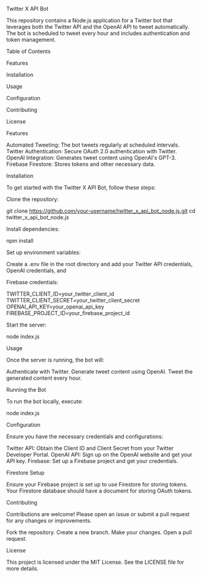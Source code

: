 Twitter X API Bot

This repository contains a Node.js application for a Twitter bot that leverages both the Twitter API and the OpenAI API to tweet automatically. The bot is scheduled to tweet every hour and includes authentication and token management.

Table of Contents

Features

Installation

Usage

Configuration

Contributing

License

Features

Automated Tweeting: The bot tweets regularly at scheduled intervals.
Twitter Authentication: Secure OAuth 2.0 authentication with Twitter.
OpenAI Integration: Generates tweet content using OpenAI's GPT-3.
Firebase Firestore: Stores tokens and other necessary data.

Installation

To get started with the Twitter X API Bot, follow these steps:

Clone the repository:

git clone https://github.com/your-username/twitter_x_api_bot_node.js.git
cd twitter_x_api_bot_node.js

Install dependencies:

npm install

Set up environment variables: 

Create a .env file in the root directory and add your Twitter API credentials, OpenAI credentials, and 

Firebase credentials:

TWITTER_CLIENT_ID=your_twitter_client_id
TWITTER_CLIENT_SECRET=your_twitter_client_secret
OPENAI_API_KEY=your_openai_api_key
FIREBASE_PROJECT_ID=your_firebase_project_id

Start the server:

node index.js

Usage

Once the server is running, the bot will:

Authenticate with Twitter.
Generate tweet content using OpenAI.
Tweet the generated content every hour.

Running the Bot

To run the bot locally, execute:

node index.js

Configuration

Ensure you have the necessary credentials and configurations:

Twitter API: Obtain the Client ID and Client Secret from your Twitter Developer Portal.
OpenAI API: Sign up on the OpenAI website and get your API key.
Firebase: Set up a Firebase project and get your credentials.

Firestore Setup

Ensure your Firebase project is set up to use Firestore for storing tokens. Your Firestore database should have a document for storing OAuth tokens.

Contributing

Contributions are welcome! Please open an issue or submit a pull request for any changes or improvements.

Fork the repository.
Create a new branch.
Make your changes.
Open a pull request.

License

This project is licensed under the MIT License. See the LICENSE file for more details.
